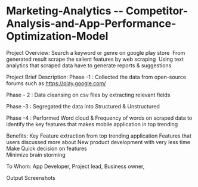 # Marketing-Analytics -- Competitor-Analysis-and-App-Performance-Optimization-Model


Project Overview:
Search a keyword or genre on google play store 
From generated result scrape the salient features by web scraping 
Using text analytics that scraped data have to generate reports & suggestions

Project Brief Description:
Phase -1 : Collected the data from open-source forums such as https://play.google.com/

Phase - 2 : Data cleansing on csv files by extracting relevant fields

Phase -3 :  Segregated the data into Structured & Unstructured 

Phase -4 : Performed Word cloud & Frequency of words on scraped data to identify the key features that makes mobile application in top trending

Benefits:
Key Feature extraction from top trending application
Features that users discussed more about 
New product development with very less time 
Make Quick decision on features  
Minimize brain storming

To Whom:
App Developer,
Project lead,
Business owner,

Output Screenshots

